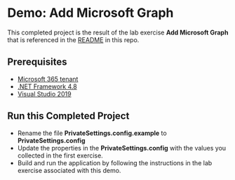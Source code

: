 # Demo: Add Microsoft Graph

This completed project is the result of the lab exercise **Add Microsoft Graph** that is referenced in the [README](../../README.md) in this repo.

## Prerequisites

- [Microsoft 365 tenant](https://developer.microsoft.com/office/dev-program?ocid=MSlearn)
- [.NET Framework 4.8](https://dotnet.microsoft.com/download/dotnet-framework)
- [Visual Studio 2019](https://visualstudio.microsoft.com/vs/)

## Run this Completed Project

- Rename the file **PrivateSettings.config.example** to **PrivateSettings.config**
- Update the properties in the **PrivateSettings.config** with the values you collected in the first exercise.
- Build and run the application by following the instructions in the lab exercise associated with this demo.